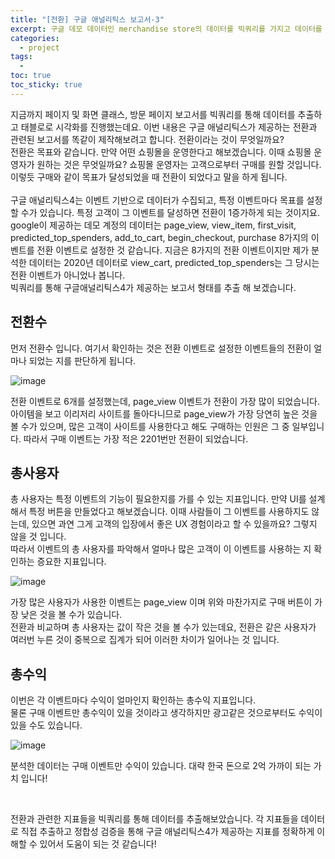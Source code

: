 ```yaml
---
title: "[전환] 구글 애널리틱스 보고서-3"
excerpt: 구글 데모 데이터인 merchandise store의 데이터를 빅쿼리를 가지고 데이터를 추출하고 태블로를 활용 해 구글 애널리틱스 보고서를 만드는 프로젝트
categories:
  - project
tags:
  - 
toc: true
toc_sticky: true
---
```


지금까지 페이지 및 화면 클래스, 방문 페이지 보고서를 빅쿼리를 통해 데이터를 추출하고 태블로로 시각화를 진행했는데요. 이번 내용은 구글 애널리틱스가 제공하는 전환과 관련된 보고서를 똑같이 제작해보려고 합니다. 전환이라는 것이 무엇일까요?   
전환은 목표와 같습니다. 만약 어떤 쇼핑몰을 운영한다고 해보겠습니다. 이때 쇼핑몰 운영자가 원하는 것은 무엇일까요? 쇼핑몰 운영자는 고객으로부터 구매를 원할 것입니다. 이렇듯 구매와 같이 목표가 달성되었을 때 전환이 되었다고 말을 하게 됩니다.   
<br>
구글 애널리틱스4는 이벤트 기반으로 데이터가 수집되고, 특정 이벤트마다 목표를 설정할 수가 있습니다. 특정 고객이 그 이벤트를 달성하면 전환이 1증가하게 되는 것이지요.
<br>
google이 제공하는 데모 계정의 데이터는 page_view, view_item, first_visit, predicted_top_spenders, add_to_cart, begin_checkout, purchase 8가지의 이벤트를 전환 이벤트로 설정한 것 같습니다. 지금은 8가지의 전환 이벤트이지만 제가 분석한 데이터는 2020년 데이터로 view_cart, predicted_top_spenders는 그 당시는 전환 이벤트가 아니었나 봅니다.   
빅쿼리를 통해 구글애널리틱스4가 제공하는 보고서 형태를 추출 해 보겠습니다.   

## 전환수

먼저 전환수 입니다. 여기서 확인하는 것은 전환 이벤트로 설정한 이벤트들의 전환이 얼마나 되었는 지를 판단하게 됩니다.   

![image](https://github.com/wbin0718/google_analytics_dashboard/assets/104637982/4544d3df-a648-4f9e-b4aa-b5d859af73d9)

전환 이벤트로 6개를 설정했는데, page_view 이벤트가 전환이 가장 많이 되었습니다. 아이템을 보고 이리저리 사이트를 돌아다니므로 page_view가 가장 당연히 높은 것을 볼 수가 있으며, 많은 고객이 사이트를 사용한다고 해도 구매하는 인원은 그 중 일부입니다. 따라서 구매 이벤트는 가장 적은 2201번만 전환이 되었습니다.

## 총사용자

총 사용자는 특정 이벤트의 기능이 필요한지를 가를 수 있는 지표입니다. 만약 UI를 설계해서 특정 버튼을 만들었다고 해보겠습니다. 이때 사람들이 그 이벤트를 사용하지도 않는데, 있으면 과연 그게 고객의 입장에서 좋은 UX 경험이라고 할 수 있을까요? 그렇지 않을 것 입니다.   
따라서 이벤트의 총 사용자를 파악해서 얼마나 많은 고객이 이 이벤트를 사용하는 지 확인하는 증요한 지표입니다.   

![image](https://github.com/wbin0718/google_analytics_dashboard/assets/104637982/c4b66ccf-34d0-4851-9e7c-32c086e67a29)

가장 많은 사용자가 사용한 이벤트는 page_view 이며 위와 마찬가지로 구매 버튼이 가장 낮은 것을 볼 수가 있습니다.   
전환과 비교하며 총 사용자는 값이 작은 것을 볼 수가 있는데요, 전환은 같은 사용자가 여러번 누른 것이 중복으로 집계가 되어 이러한 차이가 일어나는 것 입니다.

## 총수익

이번은 각 이벤트마다 수익이 얼마인지 확인하는 총수익 지표입니다.   
물론 구매 이벤트만 총수익이 있을 것이라고 생각하지만 광고같은 것으로부터도 수익이 있을 수도 있습니다.   

![image](https://github.com/wbin0718/google_analytics_dashboard/assets/104637982/eacca423-877f-4a6d-b0fa-1b263f520612)

분석한 데이터는 구매 이벤트만 수익이 있습니다. 대략 한국 돈으로 2억 가까이 되는 가치 입니다!   

<br>

전환과 관련한 지표들을 빅쿼리를 통해 데이터를 추출해보았습니다. 각 지표들을 데이터로 직접 추출하고 정합성 검증을 통해 구글 애널리틱스4가 제공하는 지표를 정확하게 이해할 수 있어서 도움이 되는 것 같습니다!

